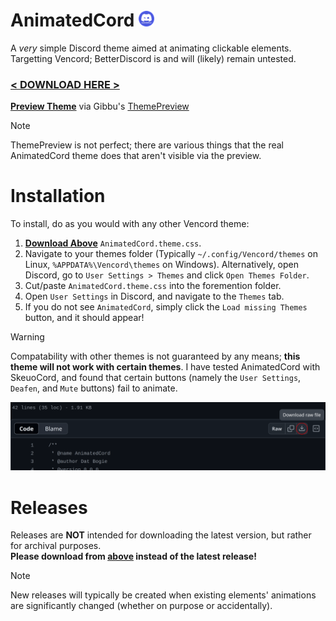 # AnimatedCord <img src="https://raw.githubusercontent.com/DatBogie/AnimatedCord/refs/heads/main/AnimatedCordLogo.png" height="25">
A *very* simple Discord theme aimed at animating clickable elements.
Targetting Vencord; BetterDiscord is and will (likely) remain untested.<br>
### [**< DOWNLOAD HERE >**](https://bit.ly/DownloadAnimatedCord)
[**Preview Theme**](https://gibbu.github.io/ThemePreview/?file=https://cdn.jsdelivr.net/gh/DatBogie/AnimatedCord@refs/heads/main/AnimatedCord.theme.css) via Gibbu's [ThemePreview](https://github.com/Gibbu/ThemePreview)
> [!Note]
> ThemePreview is not perfect; there are various things that the real AnimatedCord theme does that aren't visible via the preview.

# Installation
To install, do as you would with any other Vencord theme:
1. [**Download Above**](https://github.com/DatBogie/AnimatedCord?tab=readme-ov-file#-download-here-) `AnimatedCord.theme.css`.
2. Navigate to your themes folder (Typically `~/.config/Vencord/themes` on Linux, `%APPDATA%\Vencord\themes` on Windows). Alternatively, open Discord, go to `User Settings > Themes` and click `Open Themes Folder`.
3. Cut/paste `AnimatedCord.theme.css` into the foremention folder.
4. Open `User Settings` in Discord, and navigate to the `Themes` tab.
5. If you do not see `AnimatedCord`, simply click the `Load missing Themes` button, and it should appear!

> [!Warning]
> Compatability with other themes is not guaranteed by any means; **this theme will not work with certain themes**. I have tested AnimatedCord with SkeuoCord, and found that certain buttons (namely the `User Settings`, `Deafen`, and `Mute` buttons) fail to animate.

![Click the `Download raw file` button.](https://raw.githubusercontent.com/DatBogie/AnimatedCord/refs/heads/main/AnimatedCordDownload.png)

# Releases
Releases are **NOT** intended for downloading the latest version, but rather for archival purposes.<br>**Please download from [above](https://github.com/DatBogie/AnimatedCord?tab=readme-ov-file#-download-here-) instead of the latest release!**
> [!Note]
> New releases will typically be created when existing elements' animations are significantly changed (whether on purpose or accidentally).
